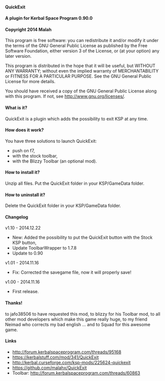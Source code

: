 ﻿#### QuickExit
#### A plugin for Kerbal Space Program 0.90.0
#### Copyright 2014 Malah

This program is free software: you can redistribute it and/or modify
it under the terms of the GNU General Public License as published by
the Free Software Foundation, either version 3 of the License, or
(at your option) any later version.

This program is distributed in the hope that it will be useful,
but WITHOUT ANY WARRANTY; without even the implied warranty of
MERCHANTABILITY or FITNESS FOR A PARTICULAR PURPOSE.  See the
GNU General Public License for more details.

You should have received a copy of the GNU General Public License
along with this program.  If not, see <http://www.gnu.org/licenses/>. 


#### What is it?

QuickExit is a plugin which adds the possibility to exit KSP at any time.

#### How does it work?

You have three solutions to launch QuickExit:
- push on f7,
- with the stock toolbar,
- with the Blizzy Toolbar (an optional mod).

#### How to install it?

Unzip all files. Put the QuickExit folder in your KSP/GameData folder.

#### How to uninstall it?

Delete the QuickExit folder in your KSP/GameData folder.

#### Changelog

v1.10 - 2014.12.22
- New: Added the possibility to put the QuickExit button with the Stock KSP button,
- Update ToolbarWrapper to 1.7.8
- Update to 0.90

v1.01 - 2014.11.16
- Fix: Corrected the savegame file, now it will properly save!

v1.00 - 2014.11.16
- First release.

#### Thanks!

to jafo38506 to have requested this mod,
to blizzy for his Toolbar mod,
to all other mod developers which make this game really huge,
to my friend Neimad who corrects my bad english ...
and to Squad for this awesome game.

#### Links

- http://forum.kerbalspaceprogram.com/threads/95168
- https://kerbalstuff.com/mod/341/QuickExit
- http://kerbal.curseforge.com/ksp-mods/225624-quickexit
- https://github.com/malahx/QuickExit
- Toolbar: http://forum.kerbalspaceprogram.com/threads/60863